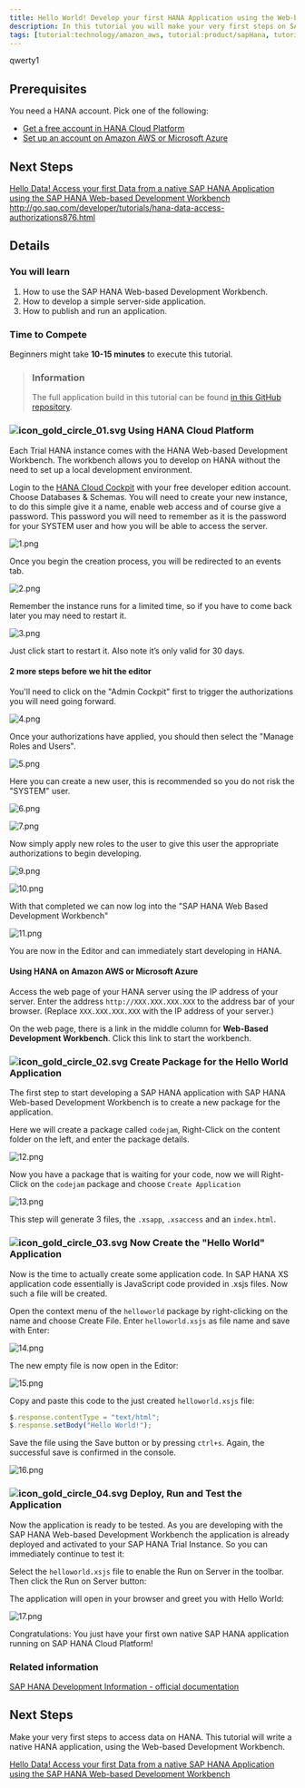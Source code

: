```yaml
---
title: Hello World! Develop your first HANA Application using the Web-based Development Workbench Develop your first HANA Application using the Web-based Development Workbench Develop your first HANA Application using the Web-based Development Workbench
description: In this tutorial you will make your very first steps on SAP HANA and develop a very simple "Hello World" application using the SAP HANA Web-based Development Workbench on the SAP HANA Cloud Platform. In this tutorial you will make your very first steps on SAP HANA and develop a very simple "Hello World" application using the SAP HANA Web-based Development Workbench on the SAP HANA Cloud Platform.
tags: [tutorial:technology/amazon_aws, tutorial:product/sapHana, tutorial:product/hcp, tutorial:interest/gettingstarted, tutorial:product/hcp_web_workbench, tutorial>qwe]
---
```

qwerty1

## Prerequisites  
You need a HANA account. Pick one of the following:
- [Get a free account in HANA Cloud Platform](https://account.hanatrial.ondemand.com/register)
- [Set up an account on Amazon AWS or Microsoft Azure](http://go.sap.com/developer/tutorials/hana-setup-cloud.html)

## Next Steps
[Hello Data! Access your first Data from a native SAP HANA Application using the SAP HANA Web-based Development Workbench](http://go.sap.com/developer/tutorials/hana-data-access-authorizations876.html)
http://go.sap.com/developer/tutorials/hana-data-access-authorizations876.html
## Details
### You will learn  
1. How to use the SAP HANA Web-based Development Workbench.
2. How to develop a simple server-side application.
3. How to publish and run an application.

### Time to Compete
Beginners might take **10-15 minutes** to execute this tutorial.

> ### Information
>The full application build in this tutorial can be found [in this GitHub repository](https://github.com/SAP/cloud-hana-helloworld/).

### ![icon_gold_circle_01.svg](http://go.sap.com/dam/application/shared/icons/icon_gold_circle_01.svg) Using HANA Cloud Platform
Each Trial HANA instance comes with the HANA Web-based Development Workbench. The workbench allows you to develop on HANA without the need to set up a local development environment.

Login to the [HANA Cloud Cockpit](https://account.hanatrial.ondemand.com/cockpit) with your free developer edition account.
Choose Databases & Schemas. You will need to create your new instance, to do this simple give it a name, enable web access and of course give a password. This password you will need to remember as it is the password for your SYSTEM user and how you will be able to access the server.

![1.png](mob1-1_1.png)

Once you begin the creation process, you will be redirected to an events tab.

![2.png](mob1-1_2.png)

Remember the instance runs for a limited time, so if you have to come back later you may need to restart it.

![3.png](mob1.png)

Just click start to restart it. Also note it’s only valid for 30 days.

#### 2 more steps before we hit the editor

You'll need to click on the "Admin Cockpit" first to trigger the authorizations you will need going forward.

![4.png](4.png)

Once your authorizations have applied, you should then select the "Manage Roles and Users".

![5.png](5.png)

Here you can create a new user, this is recommended so you do not risk the "SYSTEM" user.

![6.png](6.png)

![7.png](7.png)

Now simply apply new roles to the user to give this user the appropriate authorizations to begin developing.

![9.png](9.png)

![10.png](10.png)

With that completed we can now log into the "SAP HANA Web Based Development Workbench"

![11.png](11.png)

You are now in the Editor and can immediately start developing in HANA.

#### Using HANA on Amazon AWS or Microsoft Azure
Access the web page of your HANA server using the IP address of your server. Enter the address ```http://XXX.XXX.XXX.XXX``` to the address bar of your browser. (Replace ```XXX.XXX.XXX.XXX``` with the IP address of your server.)

On the web page, there is a link in the middle column for **Web-Based Development Workbench**. Click this link to start the workbench.

### ![icon_gold_circle_02.svg](http://go.sap.com/dam/application/shared/icons/icon_gold_circle_02.svg) Create Package for the Hello World Application
The first step to start developing a SAP HANA application with SAP HANA Web-based Development Workbench is to create a new package for the application.

Here we will create a package called `codejam`, Right-Click on the content folder on the left, and enter the package details.

![12.png](12.png)

Now you have a package that is waiting for your code, now we will Right-Click on the ```codejam``` package and choose ```Create Application```

![13.png](13.png)

This step will generate 3 files, the `.xsapp`, `.xsaccess` and an `index.html`.

### ![icon_gold_circle_03.svg](http://go.sap.com/dam/application/shared/icons/icon_gold_circle_03.svg) Now Create the "Hello World" Application
Now is the time to actually create some application code. In SAP HANA XS application code essentially is JavaScript code provided in .xsjs files. Now such a file will be created.

Open the context menu of the ```helloworld``` package by right-clicking on the name and choose Create File. Enter ```helloworld.xsjs``` as file name and save with Enter:

![14.png](14.png)

The new empty file is now open in the Editor:

![15.png](15.png)

Copy and paste this code to the just created ```helloworld.xsjs``` file:

```js
$.response.contentType = "text/html";
$.response.setBody("Hello World!");
```

Save the file using the Save button or by pressing ```ctrl+s```. Again, the successful save is confirmed in the console.

![16.png](16.png)

### ![icon_gold_circle_04.svg](http://go.sap.com/dam/application/shared/icons/icon_gold_circle_04.svg) Deploy, Run and Test the Application
Now the application is ready to be tested. As you are developing with the SAP HANA Web-based Development Workbench the application is already deployed and activated to your SAP HANA Trial Instance. So you can immediately continue to test it:

Select the ```helloworld.xsjs``` file to enable the Run on Server in the toolbar. Then click the Run on Server button:

The application will open in your browser and greet you with Hello World:

![17.png](17.png)

Congratulations: You just have your first own native SAP HANA application running on SAP HANA Cloud Platform!

### Related information
[SAP HANA Development Information - official documentation](http://help.sap.com/hana_platform#section6)


## Next Steps
Make your very first steps to access data on HANA. This tutorial will write a native HANA application, using the Web-based Development Workbench.

[Hello Data! Access your first Data from a native SAP HANA Application using the SAP HANA Web-based Development Workbench](http://go.sap.com/developer/tutorials/hana-data-access-authorizations.html)
